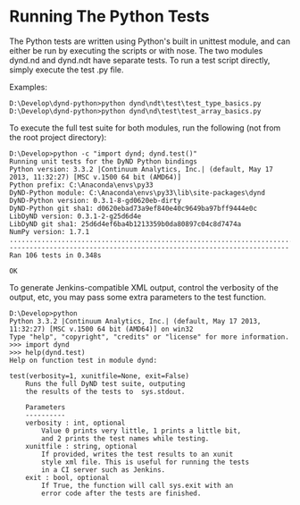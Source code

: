 Running The Python Tests
========================

The Python tests are written using Python's built in unittest module,
and can either be run by executing the scripts or with nose.  The two
modules dynd.nd and dynd.ndt have separate tests. To run a test script
directly, simply execute the test .py file.

Examples:

    D:\Develop\dynd-python>python dynd\ndt\test\test_type_basics.py
    D:\Develop\dynd-python>python dynd\nd\test\test_array_basics.py

To execute the full test suite for both modules, run the following
(not from the root project directory):

    D:\Develop>python -c "import dynd; dynd.test()"
    Running unit tests for the DyND Python bindings
    Python version: 3.3.2 |Continuum Analytics, Inc.| (default, May 17 2013, 11:32:27) [MSC v.1500 64 bit (AMD64)]
    Python prefix: C:\Anaconda\envs\py33
    DyND-Python module: C:\Anaconda\envs\py33\lib\site-packages\dynd
    DyND-Python version: 0.3.1-8-gd0620eb-dirty
    DyND-Python git sha1: d0620ebad73a9ef840e40c9649ba97bff9444e0c
    LibDyND version: 0.3.1-2-g25d6d4e
    LibDyND git sha1: 25d6d4ef6ba4b1213359b0da80897c04c8d7474a
    NumPy version: 1.7.1
    ..........................................................................................................
    ----------------------------------------------------------------------
    Ran 106 tests in 0.348s

    OK

To generate Jenkins-compatible XML output, control the verbosity of the
output, etc, you may pass some extra parameters to the test function.

    D:\Develop>python
    Python 3.3.2 |Continuum Analytics, Inc.| (default, May 17 2013, 11:32:27) [MSC v.1500 64 bit (AMD64)] on win32
    Type "help", "copyright", "credits" or "license" for more information.
    >>> import dynd
    >>> help(dynd.test)
    Help on function test in module dynd:

    test(verbosity=1, xunitfile=None, exit=False)
        Runs the full DyND test suite, outputing
        the results of the tests to  sys.stdout.

        Parameters
        ----------
        verbosity : int, optional
            Value 0 prints very little, 1 prints a little bit,
            and 2 prints the test names while testing.
        xunitfile : string, optional
            If provided, writes the test results to an xunit
            style xml file. This is useful for running the tests
            in a CI server such as Jenkins.
        exit : bool, optional
            If True, the function will call sys.exit with an
            error code after the tests are finished.
